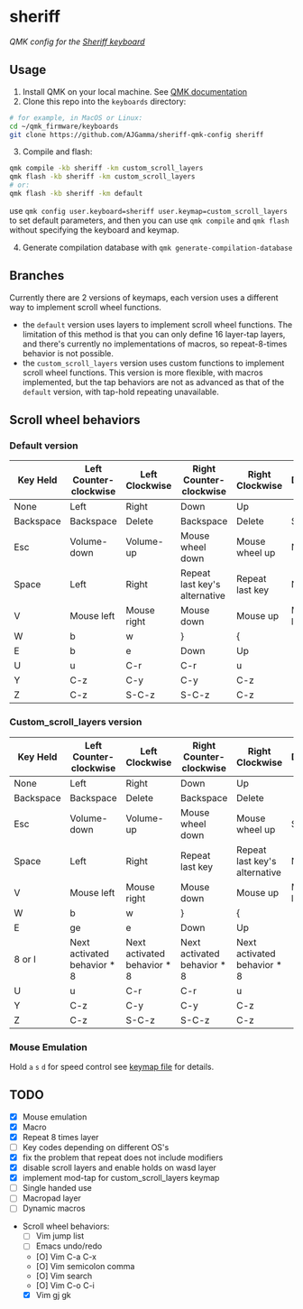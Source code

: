 # sheriff

*QMK config for the [Sheriff keyboard](https://github.com/AJGamma/sheriff-keyboard)*

<!-- See the [build environment setup](https://docs.qmk.fm/#/getting_started_build_tools) and the [make instructions](https://docs.qmk.fm/#/getting_started_make_guide) for more information. Brand new to QMK? Start with our [Complete Newbs Guide](https://docs.qmk.fm/#/newbs). -->


## Usage
1. Install QMK on your local machine. See [QMK documentation](https://docs.qmk.fm/newbs_getting_started)
2. Clone this repo into the `keyboards` directory:
```bash
# for example, in MacOS or Linux:
cd ~/qmk_firmware/keyboards
git clone https://github.com/AJGamma/sheriff-qmk-config sheriff
```
3. Compile and flash:
```bash
qmk compile -kb sheriff -km custom_scroll_layers
qmk flash -kb sheriff -km custom_scroll_layers
# or:
qmk flash -kb sheriff -km default
```
use `qmk config user.keyboard=sheriff user.keymap=custom_scroll_layers` to set default parameters, and then you can use `qmk compile` and `qmk flash` without specifying the keyboard and keymap.

4. Generate compilation database with `qmk generate-compilation-database`



## Branches
Currently there are 2 versions of keymaps, each version uses a different way to implement scroll wheel functions.

- the `default` version uses layers to implement scroll wheel functions. The limitation of this method is that you can only define 16 layer-tap layers, and there's currently no implementations of macros, so repeat-8-times behavior is not possible. 
- the `custom_scroll_layers` version uses custom functions to implement scroll wheel functions. This version is more flexible, with macros implemented, but the tap behaviors are not as advanced as that of the `default` version, with tap-hold repeating unavailable.

## Scroll wheel behaviors

### Default version

| Key Held  | Left Counter-clockwise | Left Clockwise | Right Counter-clockwise       | Right Clockwise | Description |
|-----------|------------------------|----------------|-------------------------------|-----------------|-------------|
| None      | Left                   | Right          | Down                          | Up              |             |
| Backspace | Backspace              | Delete         | Backspace                     | Delete          | Sym layer   |
| Esc       | Volume-down            | Volume-up      | Mouse wheel down              | Mouse wheel up  | Nav layer   |
| Space     | Left                   | Right          | Repeat last key's alternative | Repeat last key | Num layer   |
| V         | Mouse left             | Mouse right    | Mouse down                    | Mouse up        | Mouse layer |
| W         | b                      | w              | }                             | {               |             |
| E         | b                      | e              | Down                          | Up              |             |
| U         | u                      | C-r            | C-r                           | u               |             |
| Y         | C-z                    | C-y            | C-y                           | C-z             |             |
| Z         | C-z                    | S-C-z          | S-C-z                         | C-z             |             |

### Custom_scroll_layers version

| Key Held  | Left Counter-clockwise      | Left Clockwise              | Right Counter-clockwise     | Right Clockwise               | Description |
|-----------|-----------------------------|-----------------------------|-----------------------------|-------------------------------|-------------|
| None      | Left                        | Right                       | Down                        | Up                            |             |
| Backspace | Backspace                   | Delete                      | Backspace                   | Delete                        |             |
| Esc       | Volume-down                 | Volume-up                   | Mouse wheel down            | Mouse wheel up                | Sym layer   |
| Space     | Left                        | Right                       | Repeat last key             | Repeat last key's alternative | Nav layer   |
| V         | Mouse left                  | Mouse right                 | Mouse down                  | Mouse up                      | Mouse layer |
| W         | b                           | w                           | }                           | {                             |             |
| E         | ge                          | e                           | Down                        | Up                            |             |
| 8 or I    | Next activated behavior * 8 | Next activated behavior * 8 | Next activated behavior * 8 | Next activated behavior * 8   |             |
| U         | u                           | C-r                         | C-r                         | u                             |             |
| Y         | C-z                         | C-y                         | C-y                         | C-z                           |             |
| Z         | C-z                         | S-C-z                       | S-C-z                       | C-z                           |             |

### Mouse Emulation
Hold `a` `s` `d` for speed control see [keymap file](keymaps/custom_scroll_layers/keymap.c) for details.


## TODO
- [X] Mouse emulation
- [X] Macro
- [X] Repeat 8 times layer
- [ ] Key codes depending on different OS's
- [X] fix the problem that repeat does not include modifiers
- [X] disable scroll layers and enable holds on wasd layer
- [X] implement mod-tap for custom_scroll_layers keymap
- [ ] Single handed use
- [ ] Macropad layer
- [ ] Dynamic macros
- Scroll wheel behaviors:
    - [ ] Vim jump list
    - [ ] Emacs undo/redo
    - [O] Vim C-a C-x
    - [O] Vim semicolon comma
    - [O] Vim search
    - [O] Vim C-o C-i
    - [X] Vim gj gk
